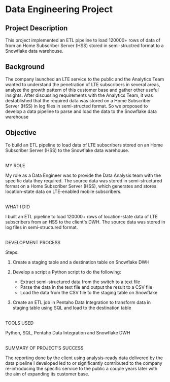 # Data Engineering Project
## Project Description
This project implemented an ETL pipeline to load 120000+ rows of data of from an Home Subscriber Server (HSS) stored in semi-structred format to a Snowflake data warehouse.

## Background
The company launched an LTE service to the public and the Analytics Team wanted to understand the penetration of LTE subscribers in several areas, analyze the growth pattern of this customer base and gather other useful insights. 
After discussing requirements with the Analytics Team, it was destablished that the required data was stored on a Home Subscriber Server (HSS) in log files in semi-structed format. So we proposed to develop a data pipeline to parse and load the data to the Snowflake data warehouse


## Objective
To build an ETL pipeline to load data of LTE subscribers stored on an Home Subscriber Server (HSS) to the Snowflake data warehouse.
<br></br>

MY ROLE

My role as a Data Engineer was to provide the Data Analysis team with the specific data they required. 
The source data was stored in semi-structured format on a Home Subscriber Server (HSS), which generates and stores location-state data on LTE-enabled mobile subscribers.
<br></br>

WHAT I DID

I built an ETL pipeline to load 120000+ rows of location-state data of LTE subscribers from an HSS to the client's DWH. The source data was stored in log files in semi-structured format.
<br></br>

DEVELOPMENT PROCESS

Steps:

1.	Create a staging table and a destination table on Snowflake DWH

2.	Develop a script a Python script to do the following:
	- Extract semi-structured data from the switch to a text file
	- Parse the data in the text file and output the result to a CSV file
	- Load the data from the CSV file to the staging table on Snowflake

3.	Create an ETL job in Pentaho Data Integration to transform data in staging table using SQL and load to the destination table
<br></br>

TOOLS USED

Python, SQL, Pentaho Data Integration and Snowflake DWH
<br></br>

SUMMARY OF PROJECT’S SUCCESS

The reporting done by the client using analysis-ready data delivered by the data pipeline I developed led to or significantly contributed to the company re-introducing the specific service to the public a couple years later with the aim of expanding its customer base.

 
